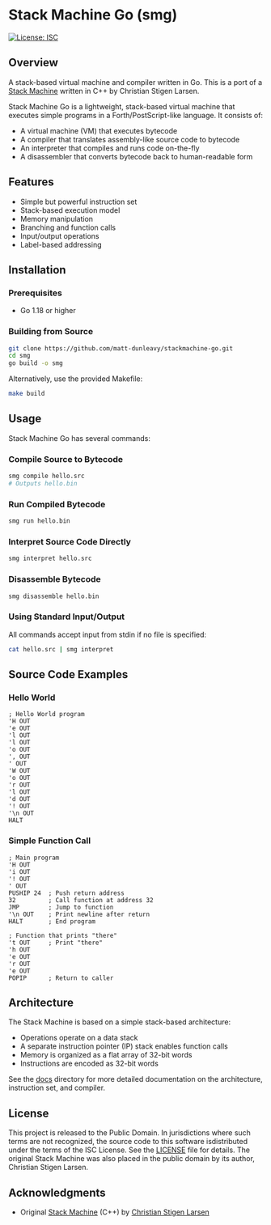# Stack Machine Go (smg)

[![License: ISC](https://img.shields.io/badge/License-ISC-blue.svg)](https://opensource.org/licenses/ISC)

## Overview

A stack-based virtual machine and compiler written in Go. This is a port of a [Stack Machine](https://github.com/cslarsen/stack-machine) written in C++ by Christian Stigen Larsen.

Stack Machine Go is a lightweight, stack-based virtual machine that executes simple programs in a Forth/PostScript-like language. It consists of:

- A virtual machine (VM) that executes bytecode
- A compiler that translates assembly-like source code to bytecode
- An interpreter that compiles and runs code on-the-fly
- A disassembler that converts bytecode back to human-readable form

## Features

- Simple but powerful instruction set
- Stack-based execution model
- Memory manipulation
- Branching and function calls
- Input/output operations
- Label-based addressing

## Installation

### Prerequisites

- Go 1.18 or higher

### Building from Source

```bash
git clone https://github.com/matt-dunleavy/stackmachine-go.git
cd smg
go build -o smg
```

Alternatively, use the provided Makefile:

```bash
make build
```

## Usage

Stack Machine Go has several commands:

### Compile Source to Bytecode

```bash
smg compile hello.src
# Outputs hello.bin
```

### Run Compiled Bytecode

```bash
smg run hello.bin
```

### Interpret Source Code Directly

```bash
smg interpret hello.src
```

### Disassemble Bytecode

```bash
smg disassemble hello.bin
```

### Using Standard Input/Output

All commands accept input from stdin if no file is specified:

```bash
cat hello.src | smg interpret
```

## Source Code Examples

### Hello World

```
; Hello World program
'H OUT
'e OUT
'l OUT
'l OUT
'o OUT
', OUT
' OUT
'W OUT
'o OUT
'r OUT
'l OUT
'd OUT
'! OUT
'\n OUT
HALT
```

### Simple Function Call

```
; Main program
'H OUT
'i OUT
'! OUT
' OUT
PUSHIP 24  ; Push return address
32         ; Call function at address 32
JMP        ; Jump to function
'\n OUT    ; Print newline after return
HALT       ; End program

; Function that prints "there"
't OUT     ; Print "there"
'h OUT
'e OUT
'r OUT
'e OUT
POPIP      ; Return to caller
```

## Architecture

The Stack Machine is based on a simple stack-based architecture:

- Operations operate on a data stack
- A separate instruction pointer (IP) stack enables function calls
- Memory is organized as a flat array of 32-bit words
- Instructions are encoded as 32-bit words

See the [docs](./docs/) directory for more detailed documentation on the architecture, instruction set, and compiler.

## License

This project is released to the Public Domain. In jurisdictions where such terms are not recognized, the source code to this software isdistributed under the terms of the ISC License. See the [LICENSE](LICENSE) file for details. The original Stack Machine was also placed in the public domain by its author, Christian Stigen Larsen.

## Acknowledgments

- Original [Stack Machine](https://github.com/cslarsen/stack-machine) (C++) by [Christian Stigen Larsen](https://github.com/cslarsen)
